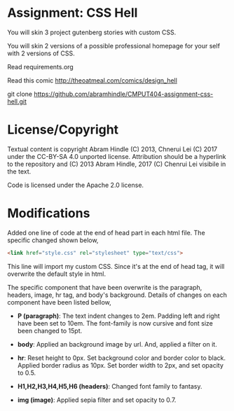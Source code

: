 Assignment: CSS Hell
====================

You will skin 3 project gutenberg stories with custom CSS.

You will skin 2 versions of a possible professional homepage for your
self with 2 versions of CSS.

Read requirements.org

Read this comic http://theoatmeal.com/comics/design_hell

git clone https://github.com/abramhindle/CMPUT404-assignment-css-hell.git

License/Copyright
=================

Textual content is copyright Abram Hindle (C) 2013, Chnerui Lei (C) 2017 under the CC-BY-SA
4.0 unported license. Attribution should be a hyperlink to the
repository and (C) 2013 Abram Hindle, 2017 (C) Chenrui Lei visibile in the text.

Code is licensed under the Apache 2.0 license.


Modifications
=============

Added one line of code at the end of head part in each html file. The specific changed shown below,

```html
<link href="style.css" rel="stylesheet" type="text/css">
```

This line will import my custom CSS. Since it's at the end of head tag, it will overwrite the default style in html.

The specific component that have been overwrite is the paragraph, headers, image, hr tag, and body's background.  Details of changes on each component have been listed bellow,

- **P (paragraph)**:
    The text indent changes to 2em. Padding left and right have been set to 10em. The font-family is now cursive and font size been changed to 15pt.
    
- **body**:
    Applied an background image by url. And, applied a filter on it.
    
- **hr**:
    Reset height to 0px. Set background color and border color to black. Applied border radius as 10px. Set border width to 2px, and set opacity to 0.5.

- **H1,H2,H3,H4,H5,H6 (headers)**:
    Changed font family to fantasy.

- **img (image)**:
    Applied sepia filter and set opacity to 0.7.
    

